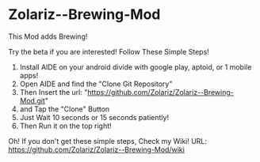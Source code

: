 # Zolariz--Brewing-Mod
This Mod adds Brewing!

Try the beta if you are interested! Follow These Simple Steps!

1. Install AIDE on your android divide with google play, aptoid, or 1 mobile apps!
2. Open AIDE and find the "Clone Git Repository"
3. Then Insert the url: "https://github.com/Zolariz/Zolariz--Brewing-Mod.git"
4. and Tap the "Clone" Button
5. Just Wait 10 seconds or 15 seconds patiently!
6. Then Run it on the top right!

Oh! If you don't get these simple steps, Check my Wiki! URL: https://github.com/Zolariz/Zolariz--Brewing-Mod/wiki

